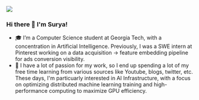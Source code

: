 ![](https://komarev.com/ghpvc/?username=codingwithsurya&color=green)

### Hi there 👋 I'm Surya!



- 🎓 I’m a Computer Science student at Georgia Tech, with a concentration in Artificial Intelligence. Previously, I was a SWE intern at Pinterest working on a data acquisition -> feature embedding pipeline for ads conversion visibility.
- 🔭 I have a lot of passion for my work, so I end up spending a lot of my free time learning from various sources like Youtube, blogs, twitter, etc. These days, I'm particuarly interested in AI Infrastructure, with a focus on optimizing distributed machine learning training and high-performance computing to maximize GPU efficiency.
